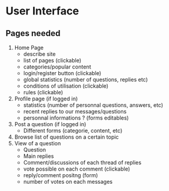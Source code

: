 # User Interface



## Pages needed



1. Home Page
   * describe site
   * list of pages (clickable)
   * categories/popular content
   * login/register button (clickable)
   * global statistics (number of questions, replies etc)
   * conditions of utilisation (clickable)
   * rules (clickable)
2. Profile page (if logged in)
   * statistics (number of personnal questions, answers, etc)
   * recent replies to our messages/questions
   * personnal informations ? (forms editables)
3. Post a question (if logged in)
   * Different forms (categorie, content, etc)
4. Browse list of questions on a certain topic
5. View of a question
   * Question
   * Main replies
   * Comment/discussions of each thread of replies
   * vote possible on each comment (clickable)
   * reply/comment positng (form)
   * number of votes on each messages